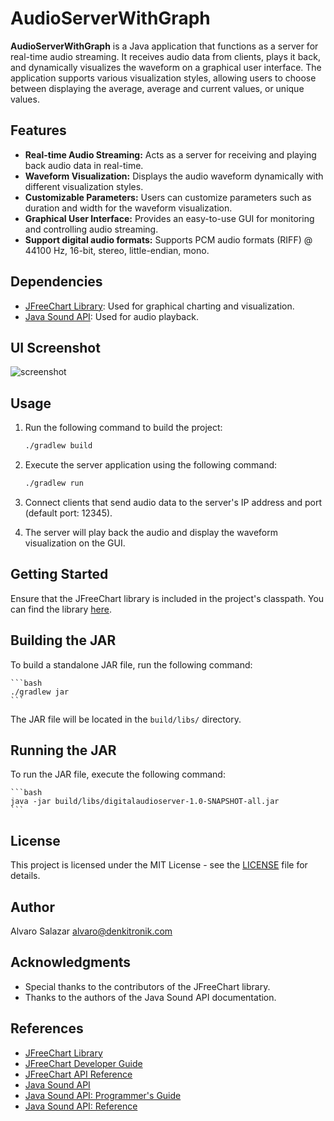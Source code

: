 # AudioServerWithGraph

**AudioServerWithGraph** is a Java application that functions as a server for real-time audio streaming. It receives audio data from clients, plays it back, and dynamically visualizes the waveform on a graphical user interface. The application supports various visualization styles, allowing users to choose between displaying the average, average and current values, or unique values.

## Features

- **Real-time Audio Streaming:** Acts as a server for receiving and playing back audio data in real-time.
- **Waveform Visualization:** Displays the audio waveform dynamically with different visualization styles.
- **Customizable Parameters:** Users can customize parameters such as duration and width for the waveform visualization.
- **Graphical User Interface:** Provides an easy-to-use GUI for monitoring and controlling audio streaming.
- **Support digital audio formats:** Supports PCM audio formats (RIFF) @ 44100 Hz, 16-bit, stereo, little-endian, mono.

## Dependencies

- [JFreeChart Library](https://sourceforge.net/projects/jfreechart/): Used for graphical charting and visualization.
- [Java Sound API](https://docs.oracle.com/javase/tutorial/sound/index.html): Used for audio playback.

## UI Screenshot

![screenshot](https://github.com/alvaro-salazar/digitalaudioserver/assets/43754402/8f31da3a-bee1-42ba-af22-76353bc03314)


## Usage

1. Run the following command to build the project:

   ```bash
   ./gradlew build
   ```
2. Execute the server application using the following command:

   ```bash
   ./gradlew run
   ```
3. Connect clients that send audio data to the server's IP address and port (default port: 12345).
4. The server will play back the audio and display the waveform visualization on the GUI.

## Getting Started

Ensure that the JFreeChart library is included in the project's classpath. You can find the library [here](https://sourceforge.net/projects/jfreechart/).

## Building the JAR

To build a standalone JAR file, run the following command:
    
    ```bash
    ./gradlew jar
    ```

The JAR file will be located in the `build/libs/` directory.

## Running the JAR

To run the JAR file, execute the following command:

    ```bash
    java -jar build/libs/digitalaudioserver-1.0-SNAPSHOT-all.jar
    ```

## License

This project is licensed under the MIT License - see the [LICENSE](LICENSE) file for details.

## Author

Alvaro Salazar <alvaro@denkitronik.com>

## Acknowledgments

- Special thanks to the contributors of the JFreeChart library.
- Thanks to the authors of the Java Sound API documentation.

## References

- [JFreeChart Library](https://sourceforge.net/projects/jfreechart/)
- [JFreeChart Developer Guide](https://www.jfree.org/jfreechart/api/guide.html)
- [JFreeChart API Reference](https://www.jfree.org/jfreechart/api/javadoc/index.html)
- [Java Sound API](https://docs.oracle.com/javase/tutorial/sound/index.html)
- [Java Sound API: Programmer's Guide](https://docs.oracle.com/javase/tutorial/sound/TOC.html)
- [Java Sound API: Reference](https://docs.oracle.com/javase/8/docs/api/javax/sound/sampled/package-summary.html)
